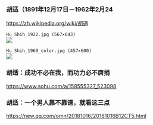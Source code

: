 ### 胡适（1891年12月17日－1962年2月24
https://zh.wikipedia.org/wiki/胡適

`Hu_Shih_1922.jpg (567×643)`<br>
![](https://upload.wikimedia.org/wikipedia/commons/2/25/Hu_Shih_1922.jpg)

`Hu_Shih_1960_color.jpg (457×600)`<br>
![](https://upload.wikimedia.org/wikipedia/commons/d/d0/Hu_Shih_1960_color.jpg)

### 胡适：成功不必在我，而功力必不唐捐
https://www.sohu.com/a/158555327_523098

### 胡适：一个男人靠不靠谱，就看这三点
https://new.qq.com/omn/20181016/20181016B12CT5.html
